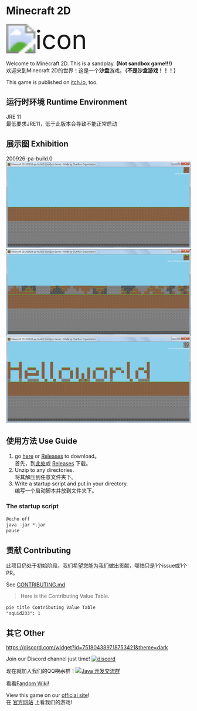 # Minecraft 2D
<img src="icon.png" alt="icon" style="zoom:500%;" />

Welcome to Minecraft 2D. This is a sandplay. **(Not sandbox game!!!)**  
欢迎来到Minecraft 2D的世界！这是一个**沙盘**游戏。**（不是沙盒游戏！！！）**

This game is published on [itch.io](https://squid233.itch.io/minecraft2d), too.

## 运行时环境 Runtime Environment
JRE 11  
最低要求JRE11，低于此版本会导致不能正常启动

## 展示图 Exhibition
200926-pa-build.0  
![200926-build0-0](/img/200926-0-0.png)![200926-build0-1](/img/200926-0-1.png)![200926-build0-2](/img/200926-0-2.png)

## 使用方法 Use Guide
1. go [here](/archives) or [Releases](https://github.com/Over-Run/Minecraft2D/releases) to download。  
首先，到[此处](/archives)或 [Releases](https://github.com/Over-Run/Minecraft2D/releases) 下载。
2. Unzip to any directories.  
将其解压到任意文件夹下。
3. Write a startup script and put in your directory.  
编写一个启动脚本并放到文件夹下。

### The startup script
```batch
@echo off
java -jar *.jar
pause
```

## 贡献 Contributing
此项目仍处于初始阶段。我们希望您能为我们做出贡献，哪怕只是1个issue或1个PR。

See [CONTRIBUTING.md](CONTRIBUTING.md)

> Here is the Contributing Value Table.

```mermaid
pie title Contributing Value Table
"squid233": 1
```

## 其它 Other
https://discord.com/widget?id=751804389718753421&theme=dark

Join our Discord channel just time! [![discord](https://img.shields.io/discord/751804389718753421)](https://discord.gg/ydYzTKV)

现在就加入我们的QQ<span class="mask" title="你知道的太多了"><s>吹水</s></span>群！[![Java 开发交流群](https://pub.idqqimg.com/wpa/images/group.png)](https://qm.qq.com/cgi-bin/qm/qr?k=efwa2cjVSs-S_UorWELGd45SPTJBTGV6&jump_from=webapi)

看看[Fandom Wiki](https://minecraft2d.fandom.com/zh/wiki/)!

View this game on our [official site](https://Over-Run.github.io/minecraft2d)!  
在 [官方网站](https://Over-Run.github.io/minecraft2d) 上看我们的游戏!
